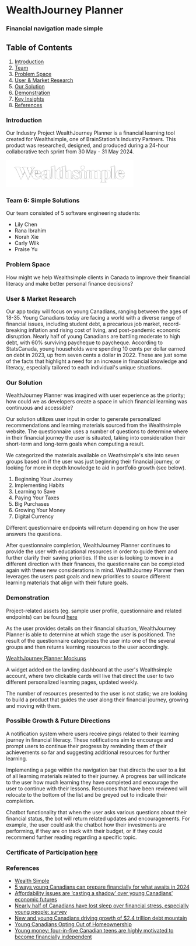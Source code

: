 # WealthJourney Planner
### Financial navigation made simple


## Table of Contents
1. [Introduction](#introduction)
2. [Team](#team)
3. [Problem Space](#problem-space)
4. [User & Market Research](#user--market-research)
5. [Our Solution](#our-solution)
6. [Demonstration](#demonstration)
7. [Key Insights](#key-insights)
8. [References](#references)


### Introduction
Our Industry Project WealthJourney Planner is a financial learning tool created for Wealthsimple, one of BrainStation's Industry Partners. This product was researched, designed, and produced during a 24-hour collaborative tech sprint from 30 May - 31 May 2024.  

<img src="./src/assets/images/ws-logo-invert.png" width="350">


### Team 6: Simple Solutions
Our team consisted of 5 software engineering students:
- Lily Chen
- Rana Ibrahim
- Norah Xie
- Carly Wilk
- Praise Yu


### Problem Space
How might we help Wealthsimple clients in Canada to improve their financial literacy and make better personal finance decisions?


### User & Market Research
Our app today will focus on young Canadians, ranging between the ages of 18-35. Young Canadians today are facing a world with a diverse range of financial issues, including student debt, a precarious job market, record-breaking inflation and rising cost of living, and post-pandemic economic disruption. Nearly half of young Canadians are battling moderate to high debt, with 60% surviving paycheque to paycheque. According to StatsCanada, young households were spending 10 cents per dollar earned on debt in 2023, up from seven cents a dollar in 2022. These are just some of the facts that highlight a need for an increase in financial knowledge and literacy, especially tailored to each individual's unique situations. 


### Our Solution
WealthJourney Planner was imagined with user experience as the priority; how could we as developers create a space in which financial learning was continuous and accessible?

Our solution utilizes user input in order to generate personalized recommendations and learning materials sourced from the Wealthsimple website. The questionnaire uses a number of questions to determine where in their financial journey the user is situated, taking into consideration their short-term and long-term goals when computing a result. 

We categorized the materials available on Weathsimple's site into seven groups based on if the user was just beginning their financial journey, or looking for more in depth knowledge to aid in portfolio growth (see below). 

1. Beginning Your Journey
2. Implementing Habits
3. Learning to Save
4. Paying Your Taxes
5. Big Purchases
6. Growing Your Money
7. Digital Currency

Different questionnaire endpoints will return depending on how the user answers the questions. 

After questionnaire completion, WealthJourney Planner continues to provide the user with educational resources in order to guide them and further clarify their saving priorities. If the user is looking to move in a different direction with their finances, the questionnaire can be completed again with these new considerations in mind. WealthJourney Planner then leverages the users past goals and new priorities to source different learning materials that align with their future goals.  


### Demonstration
Project-related assets (eg. sample user profile, questionnaire and related endpoints) can be found [here](https://drive.google.com/drive/folders/1nT1kQ2eSx-ar7iAK1JKwhaD80V6zPw7Z?usp=sharing)

As the user provides details on their financial situation, WealthJourney Planner is able to determine at which stage the user is positioned. The result of the questionnaire categorizes the user into one of the several groups and then returns learning resources to the user accordingly. 

[WealthJourney Planner Mockups](./src/assets/mockups/WS-WealthJourney-PlannerMockup.pdf)

A widget added on the landing dashboard at the user's Wealthsimple account, where two clickable cards will live that direct the user to two different personalized learning pages, updated weekly. 

The number of resources presented to the user is not static; we are looking to build a product that guides the user along their financial journey, growing and moving with them.


### Possible Growth & Future Directions
A notification system where users receive pings related to their learning journey in financial literacy. These notifications aim to encourage and prompt users to continue their progress by reminding them of their achievements so far and suggesting additional resources for further learning.

Implementing a page within the navigation bar that directs the user to a list of all learning materials related to their journey. A progress bar will indicate to the user how much learning they have completed and encourage the user to continue with their lessons. Resources that have been reviewed will relocate to the bottom of the list and be greyed out to indicate their completion. 

Chatbot functionality that when the user asks various questions about their financial status, the bot will return related updates and encouragements. For example, the user could ask the chatbot how their investments are performing, if they are on track with their budget, or if they could recommend further reading regarding a specific topic. 


### Certificate of Participation [here](./src/assets/certificate/carly-wilk-ws-industry-participation-certificate.pdf)


### References
- [Wealth Simple](https://www.wealthsimple.com/en-ca)
- [5 ways young Canadians can prepare financially for what awaits in 2024](https://www.moneysense.ca/columns/making-it/5-ways-young-canadians-can-prepare-financially-for-next-year/)
- [Affordability issues are ‘casting a shadow’ over young Canadians’ economic futures](https://globalnews.ca/news/10386858/affordability-issues-casting-a-shadow-over-young-canadians-economic-futures/)
- [Nearly half of Canadians have lost sleep over financial stress, especially young people: survey](https://www.ctvnews.ca/business/nearly-half-of-canadians-have-lost-sleep-over-financial-stress-especially-young-people-survey-1.6474641)
- [New and young Canadians driving growth of $2.4 trillion debt mountain](https://www.wealthprofessional.ca/news/industry-news/new-and-young-canadians-driving-growth-of-24-trillion-debt-mountain/385999#:~:text=Millennials%20recorded%20a%205%25%20rise,around%2038%25%20of%20all%20debt)
- [Young Canadians Opting Out of Homeownership](https://www.linkedin.com/pulse/young-canadians-opting-out-homeownership-nesto-ca-jad1e/)
- [Young money: four-in-five Canadian teens are highly motivated to become financially independent](https://www.rbc.com/newsroom/news/article.html?article=125850)